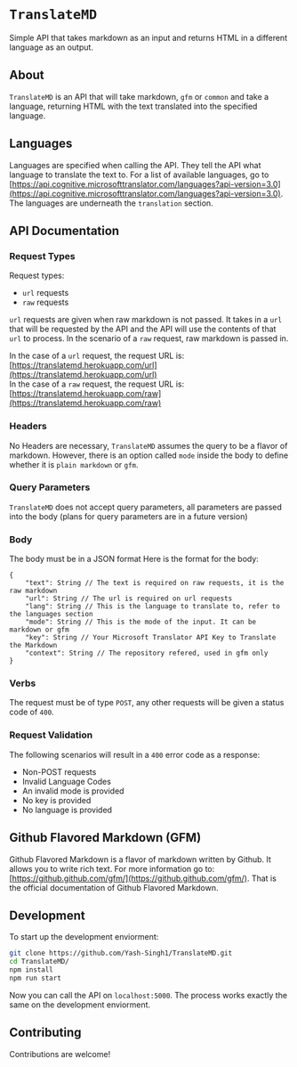
# `TranslateMD`
Simple API that takes markdown as an input and returns HTML in a different language as an output.
## About
`TranslateMD` is an API that will take markdown, `gfm` or `common` and take a language, returning HTML with the text translated into the specified language.
## Languages
Languages are specified when calling the API. They tell the API what language to translate the text to. For a list of available languages, go to [https://api.cognitive.microsofttranslator.com/languages?api-version=3.0](https://api.cognitive.microsofttranslator.com/languages?api-version=3.0). The languages are underneath the `translation` section.
## API Documentation
### Request Types
Request types:
* `url` requests
* `raw` requests

`url` requests are given when raw markdown is not passed. It takes in a `url` that will be requested by the API and the API will use the contents of that `url` to process. In the scenario of a `raw` request, raw markdown is passed in.

In the case of a `url` request, the request URL is: [https://translatemd.herokuapp.com/url](https://translatemd.herokuapp.com/url)<br>
In the case of a `raw` request, the request URL is: [https://translatemd.herokuapp.com/raw](https://translatemd.herokuapp.com/raw)
### Headers
No Headers are necessary, `TranslateMD` assumes the query to be a flavor of markdown. However, there is an option called `mode` inside the body to define whether it is `plain markdown` or `gfm`. 
### Query Parameters
`TranslateMD` does not accept query parameters, all parameters are passed into the body (plans for query parameters are in a future version)
### Body
The body must be in a JSON format
Here is the format for the body:
```
{
	"text": String // The text is required on raw requests, it is the raw markdown
	"url": String // The url is required on url requests
	"lang": String // This is the language to translate to, refer to the languages section
	"mode": String // This is the mode of the input. It can be markdown or gfm
	"key": String // Your Microsoft Translator API Key to Translate the Markdown
	"context": String // The repository refered, used in gfm only
}
```
### Verbs
The request must be of type `POST`, any other requests will be given a status code of `400`.
### Request Validation
The following scenarios will result in a `400` error code as a response:
* Non-POST requests
* Invalid Language Codes
* An invalid mode is provided
* No key is provided
* No language is provided

## Github Flavored Markdown (GFM)
Github Flavored Markdown is a flavor of markdown written by Github. It allows you to write rich text. For more information go to: [https://github.github.com/gfm/](https://github.github.com/gfm/). That is the official documentation of Github Flavored Markdown.

## Development
To start up the development enviorment:
```bash
git clone https://github.com/Yash-Singh1/TranslateMD.git
cd TranslateMD/
npm install
npm run start
```
Now you can call the API on `localhost:5000`. The process works exactly the same on the development enviorment.

## Contributing
Contributions are welcome!
